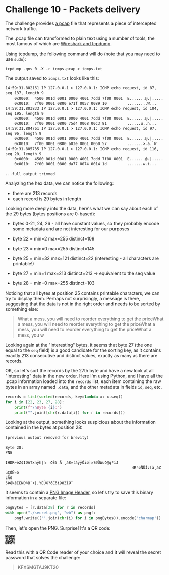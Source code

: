 Challenge 10 - Packets delivery
===============================

The challenge provides [a pcap](https://codechallenge.0x14.net/resources/icmps.pcap) file that represents a piece of intercepted network traffic.

The .pcap file can transformed to plain text using a number of tools, the most famous of which are [Wireshark and tcpdump](https://serverfault.com/a/38632/85448).

Using tcpdump, the following command will do (note that you may need to use `sudo`):

```shell
tcpdump -qns 0 -X -r icmps.pcap > icmps.txt
```

The output saved to `icmps.txt` looks like this:

```
14:59:31.802161 IP 127.0.0.1 > 127.0.0.1: ICMP echo request, id 87, seq 137, length 9
	0x0000:  4500 001d 0001 0000 4001 7cdd 7f00 0001  E.......@.|.....
	0x0010:  7f00 0001 0800 e71f 0057 0089 10         .........W...
14:59:31.803833 IP 127.0.0.1 > 127.0.0.1: ICMP echo request, id 104, seq 195, length 9
	0x0000:  4500 001d 0001 0000 4001 7cdd 7f00 0001  E.......@.|.....
	0x0010:  7f00 0001 0800 75d4 0068 00c3 81         ......u..h...
14:59:31.804761 IP 127.0.0.1 > 127.0.0.1: ICMP echo request, id 97, seq 96, length 9
	0x0000:  4500 001d 0001 0000 4001 7cdd 7f00 0001  E.......@.|.....
	0x0010:  7f00 0001 0800 a03e 0061 0060 57         .......>.a.`W
14:59:31.805735 IP 127.0.0.1 > 127.0.0.1: ICMP echo request, id 116, seq 20, length 9
	0x0000:  4500 001d 0001 0000 4001 7cdd 7f00 0001  E.......@.|.....
	0x0010:  7f00 0001 0800 da77 0074 0014 1d         .......w.t...

...full output trimmed
```

Analyzing the hex data, we can notice the following:

- there are 213 records
- each record is 29 bytes in length

Looking more deeply into the data, here's what we can say about each of the 29 bytes (bytes positions are 0-based):

- bytes 0-21, 24, 26 - all have constant values, so they probably encode some metadata and are not interesting for our purposes

- byte 22 = min=2 max=255 distinct=109
- byte 23 = min=0 max=255 distinct=145
- byte 25 = min=32 max=121 distinct=22 (interesting - all characters are printable!)
- byte 27 = min=1 max=213 distinct=213 -> equivalent to the seq value
- byte 28 = min=0 max=255 distinct=103

Noticing that all bytes at position 25 contains printable characters, we can try to display them. Perhaps not surprisingly, a message is there, suggesting that the data is not in the right order and needs to be sorted by something else:

> What a mess, you will need to reorder everything to get the priceWhat a mess, you will need to reorder everything to get the priceWhat a mess, you will need to reorder everything to get the priceWhat a mess, you w

Looking again at the "interesting" bytes, it seems that byte 27 (the one equal to the `seq` field) is a good candidate for the sorting key, as it contains exactly 213 consecutive and distinct values, exactly as many as there are records.

OK, so let's sort the records by the 27th byte and have a new look at all "interesting" data in the new order.
Here I'm using Python, and I have all the .pcap information loaded into the `records` list, each item containing the raw bytes in an array named `.data`, and the other metadata in fields `id`, `seq`, etc.

```python
records = list(sorted(records, key=lambda x: x.seq))
for i in [22, 23, 27, 28]:
    print(f"\nByte {i}:")
    print("".join([chr(r.data[i]) for r in records]))
```

Looking at the output, something looks suspicious about the information contained in the bytes at position 28:

```
(previous output removed for brevity)

Byte 28:
PNG

IHDR~èZ¢IDATxnÿh|n  ðÈ5 Ã ¸à8»(àÿÿÓïø]×?ØÛWuð@q³íJ
                                                        4R°øÑÜÎ:[ã¸àZ
üÇÓÑ¤ð                                                               cÃð
5ÞÆkèIEND®B`+|,YÈÙX?ðEõí98ZÍØ¯­
```

It seems to contain a [PNG Image Header](https://en.wikipedia.org/wiki/Portable_Network_Graphics#File_header), so let's try to save this binary information in a separate file:

```python
pngBytes = [r.data[28] for r in records]
with open("./secret.png", "wb") as pngf:
    pngf.write((''.join(chr(i) for i in pngBytes)).encode('charmap'))
```

Then, let's open the PNG. Surprise! It's a QR code:

![Secret QR Code](./secret.png)

Read this with a QR Code reader of your choice and it will reveal the secret password that solves the challenge:

> KFXSMGTAJ9KT20


